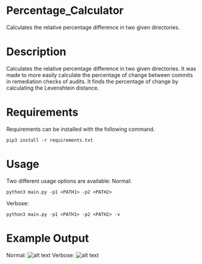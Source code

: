# Percentage_Calculator
Calculates the relative percentage difference in two given directories.

# Description
Calculates the relative percentage difference in two given directories. It was made to more easily calculate the percentage of change between commits in remediation checks of audits. It finds the percentage of change by calculating the Levenshtein distance.

# Requirements
Requirements can be installed with the following command.
```
pip3 install -r requirements.txt
```

# Usage 
Two different usage options are available:
Normal:
```
python3 main.py -p1 <PATH1> -p2 <PATH2>
```
Verbose:
```
python3 main.py -p1 <PATH1> -p2 <PATH2> -v
```
# Example Output
Normal:
![alt text](https://github.com/hknio/Percentage_Calculator/blob/7f18c0b770ac7fd19cefbbcea200c3bb4faf7901/Screenshots/Screen%20Shot%202022-04-21%20at%2022.12.56.png)
Verbose:
![alt text](https://github.com/hknio/Percentage_Calculator/blob/7f18c0b770ac7fd19cefbbcea200c3bb4faf7901/Screenshots/Screen%20Shot%202022-04-21%20at%2022.13.06.png)
